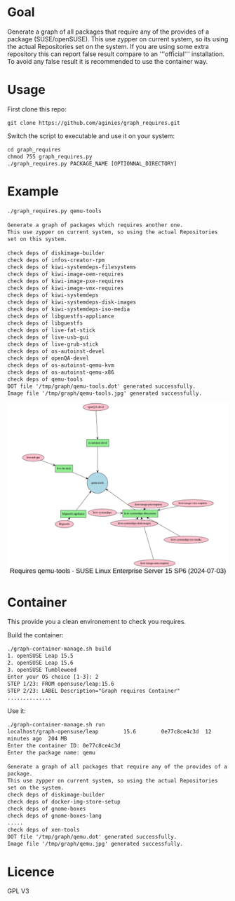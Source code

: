 # Goal

Generate a graph of all packages that require any of the provides of a package (SUSE/openSUSE).
This use zypper on current system, so its using the actual Repositories set on the system.
If you are using some extra repository this can report false result compare to an '''official''' installation.
To avoid any false result it is recommended to use the container way.

# Usage

First clone this repo:
```shell
git clone https://github.com/aginies/graph_requires.git
```

Switch the script to executable and use it on your system:
```shell
cd graph_requires
chmod 755 graph_requires.py
./graph_requires.py PACKAGE_NAME [OPTIONNAL_DIRECTORY]
```

# Example

```shell
./graph_requires.py qemu-tools

Generate a graph of packages which requires another one.
This use zypper on current system, so using the actual Repositories set on this system.

check deps of diskimage-builder
check deps of infos-creator-rpm
check deps of kiwi-systemdeps-filesystems
check deps of kiwi-image-oem-requires
check deps of kiwi-image-pxe-requires
check deps of kiwi-image-vmx-requires
check deps of kiwi-systemdeps
check deps of kiwi-systemdeps-disk-images
check deps of kiwi-systemdeps-iso-media
check deps of libguestfs-appliance
check deps of libguestfs
check deps of live-fat-stick
check deps of live-usb-gui
check deps of live-grub-stick
check deps of os-autoinst-devel
check deps of openQA-devel
check deps of os-autoinst-qemu-kvm
check deps of os-autoinst-qemu-x86
check deps of qemu-tools
DOT file '/tmp/graph/qemu-tools.dot' generated successfully.
Image file '/tmp/graph/qemu-tools.jpg' generated successfully.
```

![image](https://github.com/aginies/graph_requires/blob/343637c8f144036901b734c2c323a2945dd674c5/examples/qemu-tools.jpg)

# Container

This provide you a clean environement to check you requires.

Build the container:
```shell
./graph-container-manage.sh build
1. openSUSE Leap 15.5
2. openSUSE Leap 15.6
3. openSUSE Tumbleweed
Enter your OS choice [1-3]: 2
STEP 1/23: FROM opensuse/leap:15.6
STEP 2/23: LABEL Description="Graph requires Container"
..............
```

Use it:
```shell
./graph-container-manage.sh run
localhost/graph-opensuse/leap        15.6        0e77c8ce4c3d  12 minutes ago  204 MB
Enter the container ID: 0e77c8ce4c3d
Enter the package name: qemu

Generate a graph of all packages that require any of the provides of a package.
This use zypper on current system, so using the actual Repositories set on the system.
check deps of diskimage-builder
check deps of docker-img-store-setup
check deps of gnome-boxes
check deps of gnome-boxes-lang
.....
check deps of xen-tools
DOT file '/tmp/graph/qemu.dot' generated successfully.
Image file '/tmp/graph/qemu.jpg' generated successfully.
```

# Licence

GPL V3
